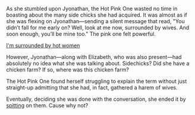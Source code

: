 <!-- title: My Chicken Farm -->

As she stumbled upon Jyonathan, the Hot Pink One wasted no time in boasting about the many side chicks she had acquired. It was almost as if she was flexing on Jyonathan—sending a silent message that read, "You didn’t fall for me early on? Well, look at me now, surrounded by wives. And soon enough, you’ll be mine too." The pink one felt powerful.

[I'm surrounded by hot women](#embed:https://www.youtube.com/live/gtOGWDKwQfY?feature=shared&t=7553)

However, Jyonathan—along with Elizabeth, who was also present—had absolutely no idea what she was talking about. Sidechicks? Did she have a chicken farm? If so, where was this chicken farm?

The Hot Pink One found herself struggling to explain the term without just straight-up admitting that she had, in fact, gathered a harem of wives.

Eventually, deciding she was done with the conversation, she ended it by [spitting](https://www.youtube.com/live/gtOGWDKwQfY?feature=shared&t=7943) on them. Cause why not?